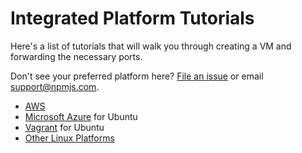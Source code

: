 # Integrated Platform Tutorials

Here's a list of tutorials that will walk you through creating
a VM and forwarding the necessary ports.

Don't see your preferred platform here? [File an issue] or
email [support@npmjs.com].

- [AWS]
- [Microsoft Azure] for Ubuntu
- [Vagrant] for Ubuntu
- [Other Linux Platforms]

[File an issue]: https://github.com/npm/npme-docs/issues
[support@npmjs.com]: mailto:support@npmjs.com
[Vagrant]: /up-and-running/platforms/vagrant.html
[AWS]: /up-and-running/platforms/aws.html
[Microsoft Azure]: /up-and-running/platforms/azure.html
[Other Linux Platforms]: /up-and-running/platforms/other.html
